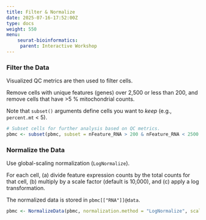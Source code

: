 ```yaml
---
title: Filter & Normalize
date: 2025-07-16-17:52:00Z
type: docs 
weight: 550
menu: 
    seurat-bioinformatics:
     parent: Interactive Workshop
---
```


### Filter the Data

Visualized QC metrics are then used to filter cells.  

Remove cells with unique features (genes) over 2,500 or less than 200, and remove cells that have >5 % mitochondrial counts. 

Note that `subset()` arguments define cells you want to _keep_ (e.g., `percent.mt` < 5).

```r
# Subset cells for further analysis based on QC metrics. 
pbmc <- subset(pbmc, subset = nFeature_RNA > 200 & nFeature_RNA < 2500 & percent.mt < 5)
```
### Normalize the Data 

Use global-scaling normalization (`LogNormalize`). 

For each cell, (a) divide feature expression counts by the total counts for that cell, (b) multiply by a scale factor (default is 10,000), and (c) apply a log transformation.

The normalized data is stored in `pbmc[["RNA"]]@data`. 

```r
pbmc <- NormalizeData(pbmc, normalization.method = "LogNormalize", scale.factor = 10000)
```
